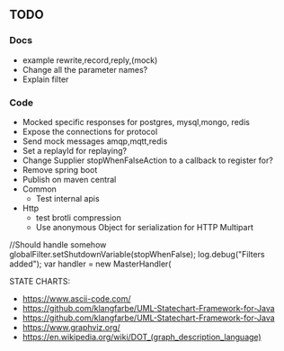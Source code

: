 ## TODO

### Docs

* example rewrite,record,reply,(mock)
* Change all the parameter names?
* Explain filter

### Code

* Mocked specific responses for postgres, mysql,mongo, redis
* Expose the connections for protocol
* Send mock messages amqp,mqtt,redis
* Set a replayId for replaying?
* Change Supplier<Boolean> stopWhenFalseAction to a callback to register for?
* Remove spring boot
* Publish on maven central
* Common
    * Test internal apis
* Http
    * test brotli compression
    * Use anonymous Object for serialization for HTTP Multipart

//Should handle somehow
globalFilter.setShutdownVariable(stopWhenFalse);
log.debug("Filters added");
var handler = new MasterHandler(

STATE CHARTS:

* https://www.ascii-code.com/
* https://github.com/klangfarbe/UML-Statechart-Framework-for-Java
* https://github.com/klangfarbe/UML-Statechart-Framework-for-Java
* https://www.graphviz.org/
* https://en.wikipedia.org/wiki/DOT_(graph_description_language)